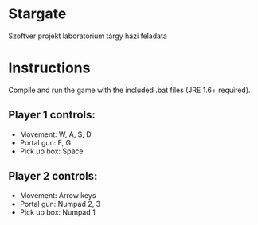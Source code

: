 # Stargate
Szoftver projekt laboratórium tárgy házi feladata

# Instructions
Compile and run the game with the included .bat files (JRE 1.6+ required).

## Player 1 controls:
* Movement: W, A, S, D
* Portal gun: F, G
* Pick up box: Space

## Player 2 controls:
* Movement: Arrow keys
* Portal gun: Numpad 2, 3
* Pick up box: Numpad 1
